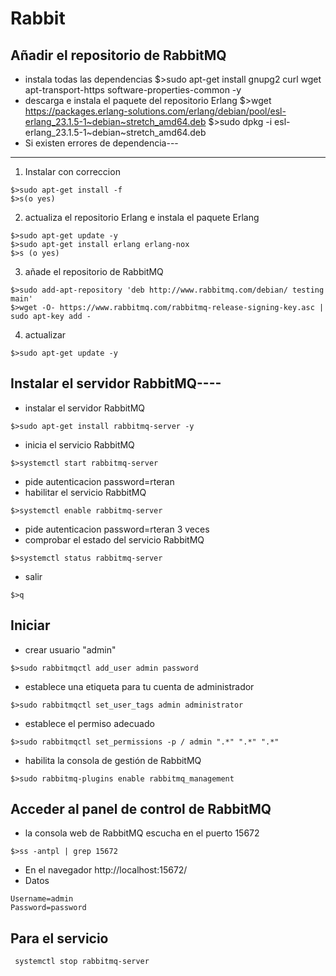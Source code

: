 # Rabbit
## Añadir el repositorio de RabbitMQ
- instala todas las dependencias
$>sudo apt-get install gnupg2 curl wget apt-transport-https software-properties-common -y
- descarga e instala el paquete del repositorio Erlang
$>wget https://packages.erlang-solutions.com/erlang/debian/pool/esl-erlang_23.1.5-1~debian~stretch_amd64.deb
$>sudo dpkg -i esl-erlang_23.1.5-1~debian~stretch_amd64.deb
- Si existen errores de dependencia---
--------------------------------------
1. Instalar con correccion
```console
$>sudo apt-get install -f
$>s(o yes)
```
2. actualiza el repositorio Erlang e instala el paquete Erlang
```console
$>sudo apt-get update -y
$>sudo apt-get install erlang erlang-nox
$>s (o yes)
```
3. añade el repositorio de RabbitMQ
```console
$>sudo add-apt-repository 'deb http://www.rabbitmq.com/debian/ testing main'
$>wget -O- https://www.rabbitmq.com/rabbitmq-release-signing-key.asc | sudo apt-key add -
```
4. actualizar
```console
$>sudo apt-get update -y
```
## Instalar el servidor RabbitMQ----
- instalar el servidor RabbitMQ
```console
$>sudo apt-get install rabbitmq-server -y
```
- inicia el servicio RabbitMQ
```console
$>systemctl start rabbitmq-server
```
- pide autenticacion password=rteran
- habilitar el servicio RabbitMQ
```console
$>systemctl enable rabbitmq-server
```
- pide autenticacion password=rteran 3 veces
- comprobar el estado del servicio RabbitMQ
```console
$>systemctl status rabbitmq-server
```


- salir
```console
$>q
```
## Iniciar
- crear usuario "admin"
```console
$>sudo rabbitmqctl add_user admin password
```
- establece una etiqueta para tu cuenta de administrador
```console
$>sudo rabbitmqctl set_user_tags admin administrator
```
- establece el permiso adecuado
```console
$>sudo rabbitmqctl set_permissions -p / admin ".*" ".*" ".*"
```
- habilita la consola de gestión de RabbitMQ
```console
$>sudo rabbitmq-plugins enable rabbitmq_management
```
## Acceder al panel de control de RabbitMQ
- la consola web de RabbitMQ escucha en el puerto 15672
```console
$>ss -antpl | grep 15672
```
- En el navegador
http://localhost:15672/
- Datos
```text
Username=admin
Password=password
```
## Para el servicio
```console
 systemctl stop rabbitmq-server
 ```